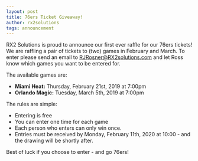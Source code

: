 ```yaml
---
layout: post
title: 76ers Ticket Giveaway!
author: rx2solutions
tags: announcement
---
```

RX2 Solutions is proud to announce our first ever raffle for our 76ers tickets!
We are raffling a pair of tickets to (two) games in February and March.
To enter please send an email to RJRosner@RX2solutions.com and let Ross know which games you want to be entered for.

The available games are:
- **Miami Heat:** Thursday, February 21st, 2019 at 7:00pm
- **Orlando Magic:** Tuesday, March 5th, 2019 at 7:00pm

The rules are simple:
- Entering is free
- You can enter one time for each game
- Each person who enters can only win once.
- Entries must be received by Monday, February 11th, 2020 at 10:00 - and the drawing will be shortly after.

Best of luck if you choose to enter - and go 76ers!

